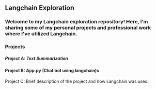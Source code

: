 ## Langchain Exploration
### Welcome to my Langchain exploration repository! Here, I'm sharing some of my personal projects and professional work where I've utilized Langchain.

### Projects
##### Project A: Text Summarization
#### Project B: App.py (Chat bot using langchain)s
Project C: Brief description of the project and how Langchain was used.
